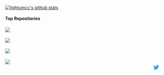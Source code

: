 <a href="https://github.com/lightumcc/lightumcc"><img align="center" src="https://github-readme-stats.vercel.app/api?username=lightumcc&show_icons=true&include_all_commits=true&theme=transparent&hide_border=true" alt="lightumcc's github stats" /></a>

#### Top Repositories


<a href="https://github.com/CreatechStudio/MC-Mod-Integration">
  <img align="center" src="https://github-readme-stats.vercel.app/api/pin/?username=CreatechStudio&repo=MC-Mod-Integration&theme=transparent" />
<br />
<br />
<a href="https://github.com/iewnfod/CAIE-Code-Extension">
  <img align="center" src="https://github-readme-stats.vercel.app/api/pin/?username=iewnfod&repo=CAIE-Code-Extension&theme=transparent" />
</a>
<br />
<br />
<a href="https://github.com/iewnfod/CAIE_Code">
  <img align="center" src="https://github-readme-stats.vercel.app/api/pin/?username=iewnfod&repo=CAIE_Code&theme=transparent" />
</a>
<br />
<br />
<a href="https://github.com/CreatechStudio/Raycast-Script">
  <img align="center" src="https://github-readme-stats.vercel.app/api/pin/?username=CreatechStudio&repo=Raycast-Script&theme=transparent" />
</a>
<br />

<a href="https://twitter.com/CreatechStudio">
  <img align="right" alt="CreatechStudio | Twitter" width="21px" src="https://raw.githubusercontent.com/lightumcc/lightumcc/master/assets/twitter.svg" />
</a>
